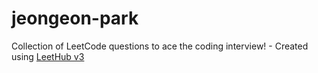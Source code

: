 # jeongeon-park
Collection of LeetCode questions to ace the coding interview! - Created using [LeetHub v3](https://github.com/raphaelheinz/LeetHub-3.0)
